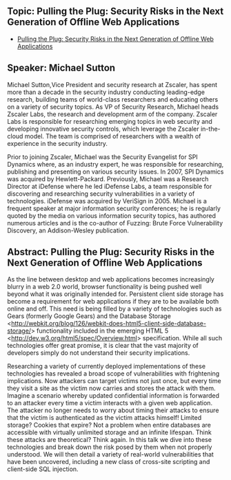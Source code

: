 ## Topic: Pulling the Plug: Security Risks in the Next Generation of Offline Web Applications

  - [Pulling the Plug: Security Risks in the Next Generation of Offline
    Web
    Applications](http://www.owasp.org/images/b/bc/Sutton_-_Pulling_The_Plug-Security_Risks_in_Next_Generation_Offline_Web_Apps_-_OWASP_LA_OC.pdf)

## Speaker: Michael Sutton

Michael Sutton,Vice President and security research at Zscaler, has
spent more than a decade in the security industry conducting
leading-edge research, building teams of world-class researchers and
educating others on a variety of security topics. As VP of Security
Research, Michael heads Zscaler Labs, the research and development arm
of the company. Zscaler Labs is responsible for researching emerging
topics in web security and developing innovative security controls,
which leverage the Zscaler in-the-cloud model. The team is comprised of
researchers with a wealth of experience in the security industry.

Prior to joining Zscaler, Michael was the Security Evangelist for SPI
Dynamics where, as an industry expert, he was responsible for
researching, publishing and presenting on various security issues. In
2007, SPI Dynamics was acquired by Hewlett-Packard. Previously, Michael
was a Research Director at iDefense where he led iDefense Labs, a team
responsible for discovering and researching security vulnerabilities in
a variety of technologies. iDefense was acquired by VeriSign in 2005.
Michael is a frequent speaker at major information security conferences;
he is regularly quoted by the media on various information security
topics, has authored numerous articles and is the co-author of Fuzzing:
Brute Force Vulnerability Discovery, an Addison-Wesley publication.

## Abstract: Pulling the Plug: Security Risks in the Next Generation of Offline Web Applications

As the line between desktop and web applications becomes increasingly
blurry in a web 2.0 world, browser functionality is being pushed well
beyond what it was originally intended for. Persistent client side
storage has become a requirement for web applications if they are to be
available both online and off. This need is being filled by a variety of
technologies such as Gears (formerly Google Gears) and the Database
Storage
\<<http://webkit.org/blog/126/webkit-does-html5-client-side-database-storage/>\>
functionality included in the emerging HTML 5
\<<http://dev.w3.org/html5/spec/Overview.html>\> specification. While
all such technologies offer great promise, it is clear that the vast
majority of developers simply do not understand their security
implications.

Researching a variety of currently deployed implementations of these
technologies has revealed a broad scope of vulnerabilities with
frightening implications. Now attackers can target victims not just
once, but every time they visit a site as the victim now carries and
stores the attack with them. Imagine a scenario whereby updated
confidential information is forwarded to an attacker every time a victim
interacts with a given web application. The attacker no longer needs to
worry about timing their attacks to ensure that the victim is
authenticated as the victim attacks himself\! Limited storage? Cookies
that expire? Not a problem when entire databases are accessible with
virtually unlimited storage and an infinite lifespan. Think these
attacks are theoretical? Think again. In this talk we dive into these
technologies and break down the risk posed by them when not properly
understood. We will then detail a variety of real-world vulnerabilities
that have been uncovered, including a new class of cross-site scripting
and client-side SQL injection.
